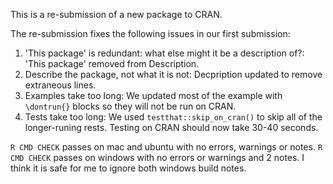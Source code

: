 This is a re-submission of a new package to CRAN.

The re-submission fixes the following issues in our first submission:

1. 'This package' is redundant: what else might it be a description of?:
    'This package' removed from Description.
2. Describe the package, not what it is not: Decpription updated to remove
    extraneous lines.
3. Examples take too long: We updated most of the example with `\dontrun{}` 
    blocks so they will not be run on CRAN.
4. Tests take too long: We used `testthat::skip_on_cran()` to skip all of the 
    longer-runing rests.  Testing on CRAN should now take 30-40 seconds.
    
`R CMD CHECK` passes on mac and ubuntu with no errors, warnings or notes.
`R CMD CHECK` passes on windows with no errors or warnings and 2 notes.
    I think it is safe for me to ignore both windows build notes.
